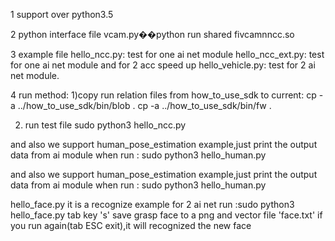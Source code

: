 1 support over python3.5

2 python interface file vcam.py��python run shared fivcamnncc.so

3 example file 
hello_ncc.py: test for one ai net module
hello_ncc_ext.py: test for one ai net module and for 2 acc speed up 
hello_vehicle.py: test for 2 ai net module.

4 run method: 
1)copy run relation files from how_to_use_sdk to current:
cp -a ../how_to_use_sdk/bin/blob .
cp -a ../how_to_use_sdk/bin/fw .

2) run test file
sudo python3 hello_ncc.py

and also we support human_pose_estimation example,just print the output data from ai module
when run : sudo python3 hello_human.py

and also we support human_pose_estimation example,just print the output data from ai module
when run : sudo python3 hello_human.py

hello_face.py it is a recognize example for 2 ai net
run :sudo python3 hello_face.py
tab key 's' save grasp face to a png and vector file 'face.txt'
if you run again(tab ESC exit),it will recognized the new face


